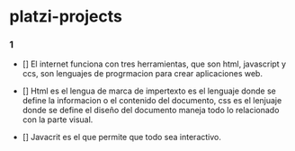 # platzi-projects

### 1 
* [] El internet funciona con tres herramientas, que son html, javascript y ccs, son lenguajes de progrmacion para crear aplicaciones web.

* [] Html es el lengua de marca de impertexto es el lenguaje donde se define la informacion o el contenido del documento, css es el lenjuaje donde se define el diseño del documento maneja todo lo relacionado con la parte visual. 

* [] Javacrit es el que permite que todo sea interactivo.
